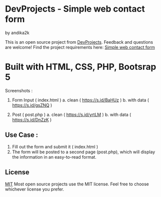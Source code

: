 # DevProjects - Simple web contact form 
by andika2k

This is an open source project from [DevProjects](http://www.codementor.io/projects). Feedback and questions are welcome!
Find the project requirements here: [Simple web contact form](https://www.codementor.io/projects/web/create-a-contact-form-b2n9ltrdy1)

# Built with HTML, CSS, PHP, Bootsrap 5
Screenshots :

1. Form Input ( index.html )
    a. clean ( https://s.id/BaHUz )
    b. with data ( https://s.id/gsZNQ )
   
2. Post ( post.php )
    a. clean ( https://s.id/yrtLM )
    b. with data ( https://s.id/DnZzK )

## Use Case :
1. Fill out the form and submit it ( index.html )
2. The form will be posted to a second page (post.php), which will display the information in an easy-to-read format.

## License
[MIT](https://choosealicense.com/licenses/mit/)
Most open source projects use the MIT license. Feel free to choose whichever license you prefer.
